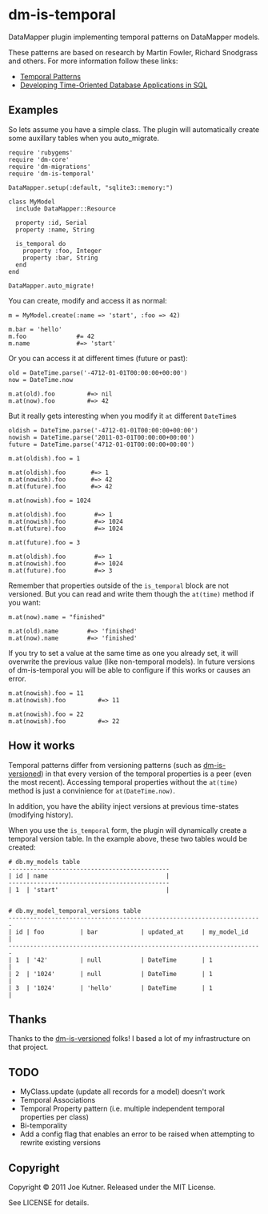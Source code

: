 dm-is-temporal
==================================

DataMapper plugin implementing temporal patterns on DataMapper models.

These patterns are based on research by Martin Fowler, Richard Snodgrass and others.  For more information follow these links:

+  [Temporal Patterns](http://martinfowler.com/eaaDev/timeNarrative.html)
+  [Developing Time-Oriented Database Applications in SQL](http://www.cs.arizona.edu/people/rts/publications.html)

Examples
---------

So lets assume you have a simple class. The plugin will automatically create some auxillary tables when you auto_migrate.

    require 'rubygems'
    require 'dm-core'
    require 'dm-migrations'
    require 'dm-is-temporal'
    
    DataMapper.setup(:default, "sqlite3::memory:")
        
    class MyModel
      include DataMapper::Resource
    
      property :id, Serial
      property :name, String
    
      is_temporal do
        property :foo, Integer
        property :bar, String
      end
    end
        
    DataMapper.auto_migrate!

You can create, modify and access it as normal:

    m = MyModel.create(:name => 'start', :foo => 42)

    m.bar = 'hello'
    m.foo              #= 42
    m.name             #=> 'start'

Or you can access it at different times (future or past):

    old = DateTime.parse('-4712-01-01T00:00:00+00:00')
    now = DateTime.now

    m.at(old).foo         #=> nil
    m.at(now).foo         #=> 42

But it really gets interesting when you modify it `at` different `DateTime`s

    oldish = DateTime.parse('-4712-01-01T00:00:00+00:00')
    nowish = DateTime.parse('2011-03-01T00:00:00+00:00')
    future = DateTime.parse('4712-01-01T00:00:00+00:00')

    m.at(oldish).foo = 1

    m.at(oldish).foo       #=> 1
    m.at(nowish).foo       #=> 42
    m.at(future).foo       #=> 42

    m.at(nowish).foo = 1024

    m.at(oldish).foo        #=> 1
    m.at(nowish).foo        #=> 1024
    m.at(future).foo        #=> 1024

    m.at(future).foo = 3

    m.at(oldish).foo        #=> 1
    m.at(nowish).foo        #=> 1024
    m.at(future).foo        #=> 3

Remember that properties outside of the `is_temporal` block are not versioned.  But you can read and write them though the `at(time)` method if you want:

    m.at(now).name = "finished"

    m.at(old).name        #=> 'finished'
    m.at(now).name        #=> 'finished'

If you try to set a value at the same time as one you already set, it will overwrite the previous value (like non-temporal models).  In future versions of dm-is-temporal you will be able to configure if this works or causes an error.

    m.at(nowish).foo = 11
    m.at(nowish).foo         #=> 11

    m.at(nowish).foo = 22
    m.at(nowish).foo         #=> 22


How it works
-------------
Temporal patterns differ from versioning patterns (such as [dm-is-versioned](https://github.com/datamapper/dm-is-versioned))
in that every version of the temporal properties is a peer (even the most recent).  Accessing temporal properties without the `at(time)` method
is just a convinience for `at(DateTime.now)`.

In addition, you have the ability inject versions at previous time-states (modifying history).

When you use the `is_temporal` form, the plugin will dynamically create a temporal version table.  In the example above,
these two tables would be created:

    # db.my_models table
    ---------------------------------------------
    | id | name                                 |
    ---------------------------------------------
    | 1  | 'start'                              |


    # db.my_model_temporal_versions table
    -----------------------------------------------------------------------
    | id | foo          | bar            | updated_at     | my_model_id   |
    -----------------------------------------------------------------------
    | 1  | '42'         | null           | DateTime       | 1             |
    | 2  | '1024'       | null           | DateTime       | 1             |
    | 3  | '1024'       | 'hello'        | DateTime       | 1             |

Thanks
------
Thanks to the [dm-is-versioned](https://github.com/datamapper/dm-is-versioned) folks!  I based a lot of my infrastructure
on that project.

TODO
------

+  MyClass.update (update all records for a model) doesn't work
+  Temporal Associations
+  Temporal Property pattern (i.e. multiple independent temporal properties per class)
+  Bi-temporality
+  Add a config flag that enables an error to be raised when attempting to rewrite existing versions


Copyright
----------

Copyright © 2011 Joe Kutner. Released under the MIT License.

See LICENSE for details.